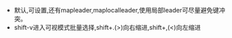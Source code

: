 - <leader>默认\,可设置,还有mapleader,maplocalleader,使用局部leader可尽量避免键冲突。
- shift-v进入可视模式批量选择,shift+.(>)向右缩进,shift+,(<)向左缩进 
